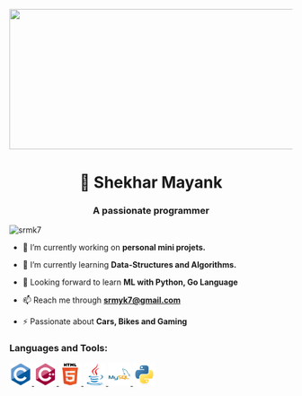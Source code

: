 <a href='#'><img width="115%" height="250px" src="https://nav43.com/wp-content/uploads/2017/08/hello-world-binary.gif" height="205px"/></a>
<h1 align="center">👋   Shekhar Mayank</h1>
<h3 align="center">  A passionate programmer</h3>

<p align="left"> <img src="https://komarev.com/ghpvc/?username=srmk7&label=Profile%20views&color=0e75b6&style=flat" alt="srmk7" /> </p>

- 🔭 I’m currently working on **personal mini projets.**

- 🌱 I’m currently learning **Data-Structures and Algorithms.**

- 💬 Looking forward to learn **ML with Python, Go Language**

- 📫 Reach me through **srmyk7@gmail.com**

- ⚡ Passionate about **Cars, Bikes and Gaming**


<h3 align="left">Languages and Tools:</h3>
<p align="left"> <a href="https://www.cprogramming.com/" target="_blank"> <img src="https://raw.githubusercontent.com/devicons/devicon/master/icons/c/c-original.svg" alt="c" width="40" height="40"/> </a> <a href="https://www.w3schools.com/cpp/" target="_blank"> <img src="https://raw.githubusercontent.com/devicons/devicon/master/icons/cplusplus/cplusplus-original.svg" alt="cplusplus" width="40" height="40"/> </a> <a href="https://www.w3.org/html/" target="_blank"> <img src="https://raw.githubusercontent.com/devicons/devicon/master/icons/html5/html5-original-wordmark.svg" alt="html5" width="40" height="40"/> </a> <a href="https://www.java.com" target="_blank"> <img src="https://raw.githubusercontent.com/devicons/devicon/master/icons/java/java-original.svg" alt="java" width="40" height="40"/> </a> <a href="https://www.mysql.com/" target="_blank"> <img src="https://raw.githubusercontent.com/devicons/devicon/master/icons/mysql/mysql-original-wordmark.svg" alt="mysql" width="40" height="40"/> </a> <a href="https://www.python.org" target="_blank"> <img src="https://raw.githubusercontent.com/devicons/devicon/master/icons/python/python-original.svg" alt="python" width="40" height="40"/> </a> </p>

